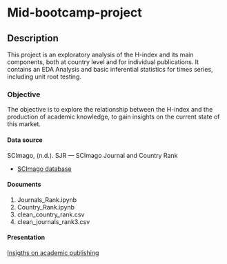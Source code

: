 # Mid-bootcamp-project
## Description
This project is an exploratory analysis of the H-index and its main components, both at country level and for individual publications. It contains an EDA Analysis and basic inferential statistics for times series, including unit root testing. 
### Objective
The objective is to explore the relationship between the H-index and the production of academic knowledge, to gain insights on the current state of this market.
#### Data source
SCImago, (n.d.). SJR — SCImago Journal and Country Rank
- [SCImago database](https://www.scimagojr.com)  
#### Documents
1. Journals_Rank.ipynb
2. Country_Rank.ipynb
3. clean_country_rank.csv
4. clean_journals_rank3.csv
#### Presentation
[Insigths on academic publishing](https://docs.google.com/presentation/d/1sqetOns4u2iOZaUWok2naFcGlQVrD0gU-snZ6C3vfdA/edit?usp=sharing)  


